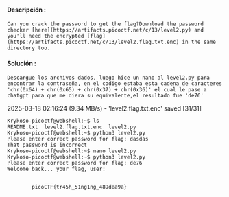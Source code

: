 #### Descripción :
	Can you crack the password to get the flag?Download the password checker [here](https://artifacts.picoctf.net/c/13/level2.py) and you'll need the encrypted [flag](https://artifacts.picoctf.net/c/13/level2.flag.txt.enc) in the same directory too.
#### Solución :
	Descargue los archivos dados, luego hice un nano al level2.py para encontrar la contraseña, en el codigo estaba esta cadena de caracteres 'chr(0x64) + chr(0x65) + chr(0x37) + chr(0x36)' el cual le pase a chatgpt para que me diera su equivalente,el resultado fue 'de76'

2025-03-18 02:16:24 (9.34 MB/s) - 'level2.flag.txt.enc' saved [31/31]

	Krykoso-picoctf@webshell:~$ ls    
	README.txt  level2.flag.txt.enc  level2.py
	Krykoso-picoctf@webshell:~$ python3 level2.py 
	Please enter correct password for flag: dasdas
	That password is incorrect
	Krykoso-picoctf@webshell:~$ nano level2.py
	Krykoso-picoctf@webshell:~$ python3 level2.py 
	Please enter correct password for flag: de76
	Welcome back... your flag, user:
			
			
			picoCTF{tr45h_51ng1ng_489dea9a}